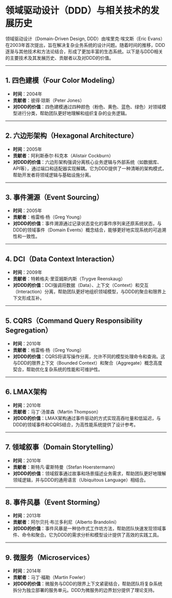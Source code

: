 # 领域驱动设计（DDD）与相关技术的发展历史

领域驱动设计（Domain-Driven Design, DDD）由埃里克·埃文斯（Eric Evans）在2003年首次提出，旨在解决复杂业务系统的设计问题。随着时间的推移，DDD逐渐与其他技术和方法论结合，形成了更加丰富的生态系统。以下是与DDD相关的主要技术及其发展历史、贡献者以及对DDD的价值。

---

## 1. **四色建模（Four Color Modeling）**
- **时间**：2004年  
- **贡献者**：彼得·琼斯（Peter Jones）  
- **对DDD的价值**：四色建模通过四种颜色（粉色、黄色、蓝色、绿色）对领域模型进行分类，帮助团队更好地理解和组织复杂的业务逻辑。

---

## 2. **六边形架构（Hexagonal Architecture）**
- **时间**：2005年  
- **贡献者**：阿利斯泰尔·科克本（Alistair Cockburn）  
- **对DDD的价值**：六边形架构强调分离核心业务逻辑与外部系统（如数据库、API等），通过端口和适配器实现解耦。它为DDD提供了一种清晰的架构模式，帮助开发者将领域逻辑与基础设施分离。

---

## 3. **事件溯源（Event Sourcing）**
- **时间**：2005年  
- **贡献者**：格雷格·杨（Greg Young）  
- **对DDD的价值**：事件溯源通过记录状态变化的事件序列来还原系统状态，与DDD的领域事件（Domain Events）概念结合，能够更好地实现系统的可追溯性和一致性。

---

## 4. **DCI（Data Context Interaction）**
- **时间**：2009年  
- **贡献者**：特赖格夫·里亚姆斯内斯（Trygve Reenskaug）  
- **对DDD的价值**：DCI强调将数据（Data）、上下文（Context）和交互（Interaction）分离，帮助团队更好地组织领域模型，与DDD的聚合和限界上下文形成互补。

---

## 5. **CQRS（Command Query Responsibility Segregation）**
- **时间**：2010年  
- **贡献者**：格雷格·杨（Greg Young）  
- **对DDD的价值**：CQRS将读写操作分离，允许不同的模型处理命令和查询。这与DDD的限界上下文（Bounded Context）和聚合（Aggregate）概念高度契合，帮助优化复杂系统的性能和可维护性。

---

## 6. **LMAX架构**
- **时间**：2010年  
- **贡献者**：马丁·汤普森（Martin Thompson）  
- **对DDD的价值**：LMAX架构通过事件驱动的方式实现高吞吐量和低延迟，与DDD的领域事件和CQRS结合，为高性能系统提供了设计参考。

---

## 7. **领域叙事（Domain Storytelling）**
- **时间**：2010年  
- **贡献者**：斯特凡·霍斯特曼（Stefan Hoerstermann）  
- **对DDD的价值**：领域叙事通过故事和场景描述业务需求，帮助团队更好地理解领域逻辑，并与DDD的通用语言（Ubiquitous Language）相结合。

---

## 8. **事件风暴（Event Storming）**
- **时间**：2013年  
- **贡献者**：阿尔贝托·布兰多利尼（Alberto Brandolini）  
- **对DDD的价值**：事件风暴是一种协作式工作坊方法，帮助团队快速发现领域事件、命令和聚合。它为DDD的需求分析和模型设计提供了高效的实践工具。

---

## 9. **微服务（Microservices）**
- **时间**：2014年  
- **贡献者**：马丁·福勒（Martin Fowler）  
- **对DDD的价值**：微服务与DDD的限界上下文紧密结合，帮助团队将复杂系统拆分为独立部署的服务单元。DDD为微服务的边界划分提供了理论支持。
